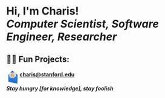 <h1>Hi, I'm Charis!<br/>
    <i>Computer Scientist, Software Engineer, Researcher</i>
</h1>


<h2>👨‍💻 Fun Projects:</h2>

<img align="left" alt="Charis Charitsis | E-mail" width="35px" src="https://github.com/c-h-a-r-i-s/c-h-a-r-i-s/blob/main/email.png"/><h4>charis@stanford.edu</h4>

<h4><i>Stay hungry [for knowledge], stay foolish</i></h4>
